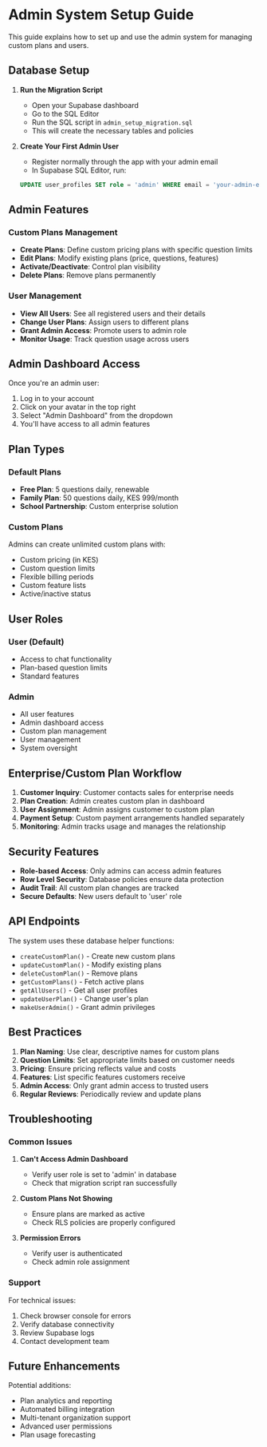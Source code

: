 # Admin System Setup Guide

This guide explains how to set up and use the admin system for managing custom plans and users.

## Database Setup

1. **Run the Migration Script**
   - Open your Supabase dashboard
   - Go to the SQL Editor
   - Run the SQL script in `admin_setup_migration.sql`
   - This will create the necessary tables and policies

2. **Create Your First Admin User**
   - Register normally through the app with your admin email
   - In Supabase SQL Editor, run:
   ```sql
   UPDATE user_profiles SET role = 'admin' WHERE email = 'your-admin-email@example.com';
   ```

## Admin Features

### Custom Plans Management
- **Create Plans**: Define custom pricing plans with specific question limits
- **Edit Plans**: Modify existing plans (price, questions, features)
- **Activate/Deactivate**: Control plan visibility
- **Delete Plans**: Remove plans permanently

### User Management
- **View All Users**: See all registered users and their details
- **Change User Plans**: Assign users to different plans
- **Grant Admin Access**: Promote users to admin role
- **Monitor Usage**: Track question usage across users

## Admin Dashboard Access

Once you're an admin user:
1. Log in to your account
2. Click on your avatar in the top right
3. Select "Admin Dashboard" from the dropdown
4. You'll have access to all admin features

## Plan Types

### Default Plans
- **Free Plan**: 5 questions daily, renewable
- **Family Plan**: 50 questions daily, KES 999/month
- **School Partnership**: Custom enterprise solution

### Custom Plans
Admins can create unlimited custom plans with:
- Custom pricing (in KES)
- Custom question limits
- Flexible billing periods
- Custom feature lists
- Active/inactive status

## User Roles

### User (Default)
- Access to chat functionality
- Plan-based question limits
- Standard features

### Admin
- All user features
- Admin dashboard access
- Custom plan management
- User management
- System oversight

## Enterprise/Custom Plan Workflow

1. **Customer Inquiry**: Customer contacts sales for enterprise needs
2. **Plan Creation**: Admin creates custom plan in dashboard
3. **User Assignment**: Admin assigns customer to custom plan
4. **Payment Setup**: Custom payment arrangements handled separately
5. **Monitoring**: Admin tracks usage and manages the relationship

## Security Features

- **Role-based Access**: Only admins can access admin features
- **Row Level Security**: Database policies ensure data protection
- **Audit Trail**: All custom plan changes are tracked
- **Secure Defaults**: New users default to 'user' role

## API Endpoints

The system uses these database helper functions:
- `createCustomPlan()` - Create new custom plans
- `updateCustomPlan()` - Modify existing plans
- `deleteCustomPlan()` - Remove plans
- `getCustomPlans()` - Fetch active plans
- `getAllUsers()` - Get all user profiles
- `updateUserPlan()` - Change user's plan
- `makeUserAdmin()` - Grant admin privileges

## Best Practices

1. **Plan Naming**: Use clear, descriptive names for custom plans
2. **Question Limits**: Set appropriate limits based on customer needs
3. **Pricing**: Ensure pricing reflects value and costs
4. **Features**: List specific features customers receive
5. **Admin Access**: Only grant admin access to trusted users
6. **Regular Reviews**: Periodically review and update plans

## Troubleshooting

### Common Issues

1. **Can't Access Admin Dashboard**
   - Verify user role is set to 'admin' in database
   - Check that migration script ran successfully

2. **Custom Plans Not Showing**
   - Ensure plans are marked as active
   - Check RLS policies are properly configured

3. **Permission Errors**
   - Verify user is authenticated
   - Check admin role assignment

### Support

For technical issues:
1. Check browser console for errors
2. Verify database connectivity
3. Review Supabase logs
4. Contact development team

## Future Enhancements

Potential additions:
- Plan analytics and reporting
- Automated billing integration
- Multi-tenant organization support
- Advanced user permissions
- Plan usage forecasting
